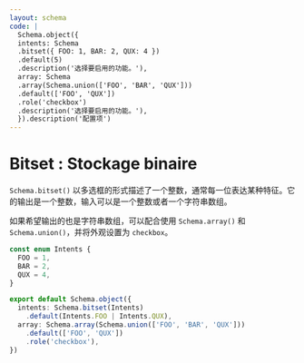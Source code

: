 ```yaml
---
layout: schema
code: |
  Schema.object({
  intents: Schema
  .bitset({ FOO: 1, BAR: 2, QUX: 4 })
  .default(5)
  .description('选择要启用的功能。'),
  array: Schema
  .array(Schema.union(['FOO', 'BAR', 'QUX']))
  .default(['FOO', 'QUX'])
  .role('checkbox')
  .description('选择要启用的功能。'),
  }).description('配置项')
---
```


# Bitset : Stockage binaire

`Schema.bitset()` 以多选框的形式描述了一个整数，通常每一位表达某种特征。它的输出是一个整数，输入可以是一个整数或者一个字符串数组。

如果希望输出的也是字符串数组，可以配合使用 `Schema.array()` 和 `Schema.union()`，并将外观设置为 `checkbox`。

```ts
const enum Intents {
  FOO = 1,
  BAR = 2,
  QUX = 4,
}

export default Schema.object({
  intents: Schema.bitset(Intents)
    .default(Intents.FOO | Intents.QUX),
  array: Schema.array(Schema.union(['FOO', 'BAR', 'QUX']))
    .default(['FOO', 'QUX'])
    .role('checkbox'),
})
```
